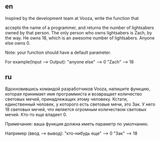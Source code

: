 ## en

Inspired by the development team at Vooza, write the function that

accepts the name of a programmer, and
returns the number of lightsabers owned by that person.
The only person who owns lightsabers is Zach, by the way.
He owns 18, which is an awesome number of lightsabers. Anyone else owns 0.

Note: your function should have a default parameter.

For example(Input --> Output):
"anyone else" --> 0
"Zach" --> 18

## ru

Вдохновившись командой разработчиков Vooza, напишите функцию, которая принимает имя программиста и
возвращает количество световых мечей, принадлежащих этому человеку.
Кстати, единственный человек, у которого есть световые мечи, это Зак.
У него 18 световых мечей, что является огромным количеством световых мечей. Кто-то еще владеет 0.

Примечание: ваша функция должна иметь параметр по умолчанию.

Например (ввод --> вывод):
"кто-нибудь еще" --> 0
"Зак" --> 18
